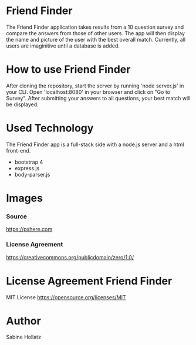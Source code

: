 # Friend Finder
The Friend Finder application takes results from a 10 question survey and compare the answers from those of other users. 
The app will then display the name and picture of the user with the best overall match.
Currently, all users are imaginitive until a database is added.

# How to use Friend Finder
After cloning the repository, start the server by running 'node server.js' in your CLI.
Open 'localhost:8080' in your browser and click on "Go to Survey". After submitting your answers
to all questions, your best match will be displayed.

# Used Technology
The Friend Finder app is a full-stack side with a node.js server and a html front-end.
* bootstrap 4
* express.js
* body-parser.js

# Images 
### Source
https://pxhere.com

### License Agreement
https://creativecommons.org/publicdomain/zero/1.0/

# License Agreement Friend Finder
MIT License https://opensource.org/licenses/MIT

# Author
Sabine Hollatz
